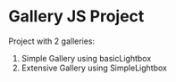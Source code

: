 # Gallery JS Project
Project with 2 galleries:
1. Simple Gallery using basicLightbox
2. Extensive Gallery using SimpleLightbox
